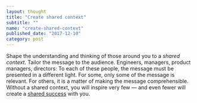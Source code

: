 ```yaml
---
layout: thought
title: "Create shared context"
subtitle: ""
name: "create-shared-context"
published_date: "2017-12-10"
category: post
---
```


Shape the understanding and thinking of those around you to a *shared context*.
Tailor the message to the audience. Engineers, managers, product managers,
directors: To each of these people, the message must be presented in a
different light. For some, only some of the message is relevant. For others,
it is a matter of making the message comprehensible. Without a shared context,
you will inspire very few &mdash; and even fewer will create a
[shared success][shared-success] with you.

[shared-success]: /thought/create-shared-success

